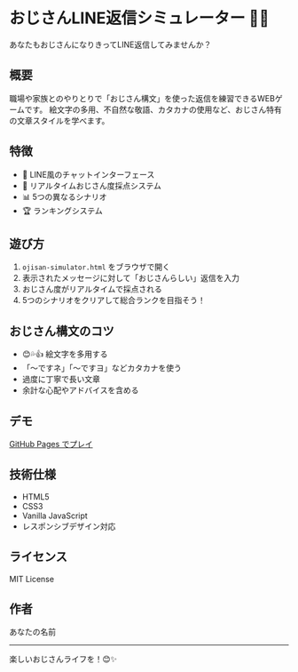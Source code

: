 # おじさんLINE返信シミュレーター 🧔📱

あなたもおじさんになりきってLINE返信してみませんか？

## 概要
職場や家族とのやりとりで「おじさん構文」を使った返信を練習できるWEBゲームです。
絵文字の多用、不自然な敬語、カタカナの使用など、おじさん特有の文章スタイルを学べます。

## 特徴
- 📱 LINE風のチャットインターフェース
- 🎯 リアルタイムおじさん度採点システム
- 📊 5つの異なるシナリオ
- 🏆 ランキングシステム

## 遊び方
1. `ojisan-simulator.html` をブラウザで開く
2. 表示されたメッセージに対して「おじさんらしい」返信を入力
3. おじさん度がリアルタイムで採点される
4. 5つのシナリオをクリアして総合ランクを目指そう！

## おじさん構文のコツ
- 😊💦👍 絵文字を多用する
- 「〜ですネ」「〜ですヨ」などカタカナを使う
- 過度に丁寧で長い文章
- 余計な心配やアドバイスを含める

## デモ
[GitHub Pages でプレイ](https://silcom2020.github.io/ojisan-simulator/ojisan-simulator.html)

## 技術仕様
- HTML5
- CSS3
- Vanilla JavaScript
- レスポンシブデザイン対応

## ライセンス
MIT License

## 作者
あなたの名前

---
楽しいおじさんライフを！😊✨
